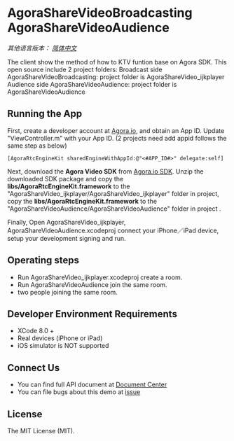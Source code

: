 # AgoraShareVideoBroadcasting AgoraShareVideoAudience

*其他语言版本： [简体中文](README.zh.md)*

The client show the method of how to KTV funtion base on Agora SDK. 
This open source include 2 project folders:
     Broadcast side AgoraShareVideoBroadcasting: project folder is AgoraShareVideo_ijkplayer
     Audience side AgoraShareVideoAudience: project folder is AgoraShareVideoAudience

## Running the App
First, create a developer account at [Agora.io](https://dashboard.agora.io/signin/), and obtain an App ID. Update "ViewController.m" with your App ID.  (2 projects need add appid follows the same step as below)

```
[AgoraRtcEngineKit sharedEngineWithAppId:@"<#APP_ID#>" delegate:self] 
```


Next, download the **Agora Video SDK** from [Agora.io SDK](https://www.agora.io/en/blog/download/). Unzip the downloaded SDK package and copy the **libs/AgoraRtcEngineKit.framework** to the "AgoraShareVideo_ijkplayer/AgoraShareVideo_ijkplayer" folder in project, copy the **libs/AgoraRtcEngineKit.framework** to the "AgoraShareVideoAudience/AgoraShareVideoAudience" folder in project . 

Finally, Open AgoraShareVideo_ijkplayer,  AgoraShareVideoAudience.xcodeproj  connect your iPhone／iPad device, setup your development signing and run.

## Operating steps
* Run AgoraShareVideo_ijkplayer.xcodeproj create a room.
* Run AgoraShareVideoAudience join the same room.
* two people joining the same room.
## Developer Environment Requirements
* XCode 8.0 +
* Real devices (iPhone or iPad)
* iOS simulator is NOT supported

## Connect Us

- You can find full API document at [Document Center](https://docs.agora.io/en/)
- You can file bugs about this demo at [issue](https://github.com/AgoraIO/Agora-client-side-AV-capturing-for-streaming-iOS/issues)

## License

The MIT License (MIT).
